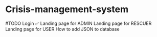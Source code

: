 # Crisis-management-system

#TODO
Login ✅
Landing page for ADMIN
Landing page for RESCUER
Landing page for USER
How to add JSON to database
